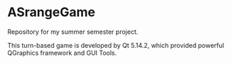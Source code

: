 # ASrangeGame

Repository for my summer semester project.

This turn-based game is developed by Qt 5.14.2, which provided powerful QGraphics framework and GUI Tools.
